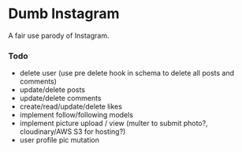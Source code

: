 # Dumb Instagram

A fair use parody of Instagram.

### Todo

- delete user (use pre delete hook in schema to delete all posts and comments)
- update/delete posts
- update/delete comments
- create/read/update/delete likes
- implement follow/following models
- implement picture upload / view (multer to submit photo?, cloudinary/AWS S3 for hosting?)
- user profile pic mutation
